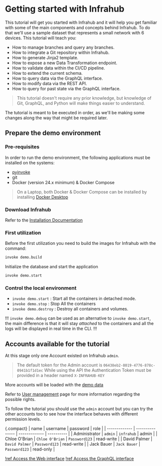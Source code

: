 # Getting started with Infrahub

This tutorial will get you started with Infrahub and it will help you get familiar with some of the main components and concepts behind Infrahub. To do that we'll use a sample dataset that represents a small network with 6 devices. This tutorial will teach you:

- How to manage branches and query any branches.
- How to integrate a Git repository within Infrahub.
- How to generate Jinja2 template.
- How to expose a new Data Transformation endpoint.
- How to validate data within the CI/CD pipeline.
- How to extend the current schema.
- How to query data via the GraphQL interface.
- How to modify data via the REST API.
- How to query for past state via the GraphQL interface.

> This tutorial doesn't require any prior knowledge, but knowledge of Git, GraphQL, and Python will make things easier to understand.

The tutorial is meant to be executed in order, as we'll be making some changes along the way that might be required later.

## Prepare the demo environment

### Pre-requisites

In order to run the demo environment, the following applications must be installed on the systems:

- [pyinvoke](https://www.pyinvoke.org/)
- git
- Docker (version 24.x minimum) & Docker Compose

> On a Laptop, both Docker & Docker Compose can be installed by installing [Docker Desktop](https://www.docker.com/products/docker-desktop/)

### Download Infrahub

Refer to the [Installation Documentation](/guides/installation)

### First utilization

Before the first utilization you need to build the images for Infrahub with the command:

```sh
invoke demo.build
```

Initialize the database and start the application

```sh
invoke demo.start
```

### Control the local environment

- `invoke demo.start` : Start all the containers in detached mode.
- `invoke demo.stop` : Stop All the containers
- `invoke demo.destroy` : Destroy all containers and volumes.

!!!
`invoke demo.debug` can be used as an alternative to `invoke demo.start`, the main difference is that it will stay *attached* to the containers and all the logs will be displayed in real time in the CLI.
!!!

## Accounts available for the tutorial

At this stage only one Account existed on Infrahub `admin`.

> The default token for the Admin account is `06438eb2-8019-4776-878c-0941b1f1d1ec`
> While using the API the Authentication Token must be provided in a header named `X-INFRAHUB-KEY`

More accounts will be loaded with the [demo data](/topics/local-demo-environment/#load-some-data)

Refer to [User management](/topics/auth/) page for more information regarding the possible rights.

To follow the tutorial you should use the `admin` account but you can try the other accounts too to see how the interface behaves with different permission levels.

{.compact}
| name          | username        | password      | role       |
| ------------- | --------------- | ------------- | ---------- |
| Administrator | `admin`         | `infrahub`    | admin      |
| Chloe O'Brian | `Chloe O'Brian` | `Password123` | read-write |
| David Palmer  | `David Palmer`  | `Password123` | read-write |
| Jack Bauer    | `Jack Bauer`    | `Password123` | read-only  |

[!ref Access the Web interface](http://localhost:8000)
[!ref Access the GraphQL interface](http://localhost:8000/graphql)
